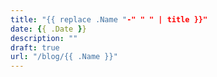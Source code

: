 ```yaml
---
title: "{{ replace .Name "-" " " | title }}"
date: {{ .Date }}
description: ""
draft: true
url: "/blog/{{ .Name }}"
---
```


